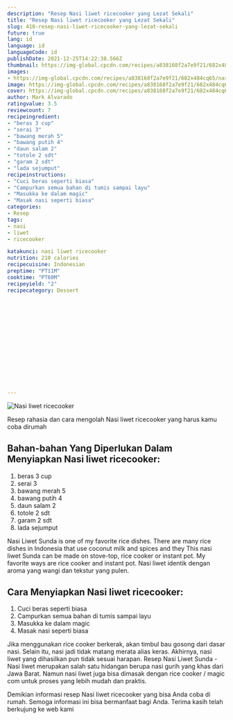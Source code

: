 ```yaml
---
description: "Resep Nasi liwet ricecooker yang Lezat Sekali"
title: "Resep Nasi liwet ricecooker yang Lezat Sekali"
slug: 410-resep-nasi-liwet-ricecooker-yang-lezat-sekali
future: true
lang: id
language: id
languageCode: id
publishDate: 2021-12-25T14:22:38.566Z 
thumbnail: https://img-global.cpcdn.com/recipes/a838168f2a7e9f21/682x484cq65/nasi-liwet-ricecooker-foto-resep-utama.png
images:
- https://img-global.cpcdn.com/recipes/a838168f2a7e9f21/682x484cq65/nasi-liwet-ricecooker-foto-resep-utama.png
image: https://img-global.cpcdn.com/recipes/a838168f2a7e9f21/682x484cq65/nasi-liwet-ricecooker-foto-resep-utama.png
cover: https://img-global.cpcdn.com/recipes/a838168f2a7e9f21/682x484cq65/nasi-liwet-ricecooker-foto-resep-utama.png
author: Mark Alvarado
ratingvalue: 3.5
reviewcount: 7
recipeingredient:
- "beras 3 cup"
- "serai 3"
- "bawang merah 5"
- "bawang putih 4"
- "daun salam 2"
- "totole 2 sdt"
- "garam 2 sdt"
- "lada sejumput"
recipeinstructions:
- "Cuci beras seperti biasa"
- "Campurkan semua bahan di tumis sampai layu"
- "Masukka ke dalam magic"
- "Masak nasi seperti biasa"
categories:
- Resep
tags:
- nasi
- liwet
- ricecooker

katakunci: nasi liwet ricecooker 
nutrition: 210 calories
recipecuisine: Indonesian
preptime: "PT11M"
cooktime: "PT60M"
recipeyield: "2"
recipecategory: Dessert


     
    
    
    
    
    
    
    
    
    
    
      
    
---
```



![Nasi liwet ricecooker](https://img-global.cpcdn.com/recipes/a838168f2a7e9f21/682x484cq65/nasi-liwet-ricecooker-foto-resep-utama.png)

Resep rahasia dan cara mengolah  Nasi liwet ricecooker yang harus kamu coba dirumah

<!--inarticleads1-->

## Bahan-bahan Yang Diperlukan Dalam Menyiapkan Nasi liwet ricecooker:

1. beras 3 cup
1. serai 3
1. bawang merah 5
1. bawang putih 4
1. daun salam 2
1. totole 2 sdt
1. garam 2 sdt
1. lada sejumput

Nasi Liwet Sunda is one of my favorite rice dishes. There are many rice dishes in Indonesia that use coconut milk and spices and they This nasi liwet Sunda can be made on stove-top, rice cooker or instant pot. My favorite ways are rice cooker and instant pot. Nasi liwet identik dengan aroma yang wangi dan tekstur yang pulen. 

<!--inarticleads2-->

## Cara Menyiapkan Nasi liwet ricecooker:

1. Cuci beras seperti biasa
1. Campurkan semua bahan di tumis sampai layu
1. Masukka ke dalam magic
1. Masak nasi seperti biasa


Jika menggunakan rice cooker berkerak, akan timbul bau gosong dari dasar nasi. Selain itu, nasi jadi tidak matang merata alias keras. Akhirnya, nasi liwet yang dihasilkan pun tidak sesuai harapan. Resep Nasi Liwet Sunda - Nasi liwet merupakan salah satu hidangan berupa nasi gurih yang khas dari Jawa Barat. Namun nasi liwet juga bisa dimasak dengan rice cooker / magic com untuk proses yang lebih mudah dan praktis. 

Demikian informasi  resep Nasi liwet ricecooker   yang bisa Anda coba di rumah. Semoga informasi ini bisa bermanfaat bagi Anda. Terima kasih telah berkujung ke web kami
